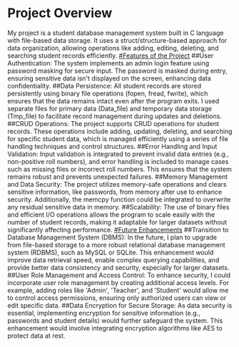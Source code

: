 # Project Overview
My project is a student database management system built in C language with file-based data storage. It uses a struct/structure-based approach for data organization, allowing operations like adding, editing, deleting, and searching student records efficiently.
<ins>#Features of the Project</ins>
##User Authentication:
The system implements an admin login feature using password masking for secure input. The password is masked during entry, ensuring sensitive data isn't displayed on the screen, enhancing data confidentiality.
##Data Persistence:
All student records are stored persistently using binary file operations (fopen, fread, fwrite), which ensures that the data remains intact even after the program exits. I used separate files for primary data (Data_file) and temporary data storage (Tmp_file) to facilitate record management during updates and deletions.
##CRUD Operations:
The project supports CRUD operations for student records. These operations include adding, updating, deleting, and searching for specific student data, which is managed efficiently using a series of file handling techniques and control structures.
##Error Handling and Input Validation:
Input validation is integrated to prevent invalid data entries (e.g., non-positive roll numbers), and error handling is included to manage cases such as missing files or incorrect roll numbers. This ensures that the system remains robust and prevents unexpected failures.
##Memory Management and Data Security:
The project utilizes memory-safe operations and clears sensitive information, like passwords, from memory after use to enhance security. Additionally, the memcpy function could be integrated to overwrite any residual sensitive data in memory.
##Scalability:
The use of binary files and efficient I/O operations allows the program to scale easily with the number of student records, making it adaptable for larger datasets without significantly affecting performance.
<ins>#Future Enhancements</ins>
##Transition to Database Management System (DBMS):
In the future, I plan to upgrade from file-based storage to a more robust relational database management system (RDBMS), such as MySQL or SQLite. This enhancement would improve data retrieval speed, enable complex querying capabilities, and provide better data consistency and security, especially for larger datasets.
##User Role Management and Access Control:
To enhance security, I could incorporate user role management by creating additional access levels. For example, adding roles like 'Admin', 'Teacher', and 'Student' would allow me to control access permissions, ensuring only authorized users can view or edit specific data.
##Data Encryption for Secure Storage:
As data security is essential, implementing encryption for sensitive information (e.g., passwords and student details) would further safeguard the system. This enhancement would involve integrating encryption algorithms like AES to protect data at rest.
